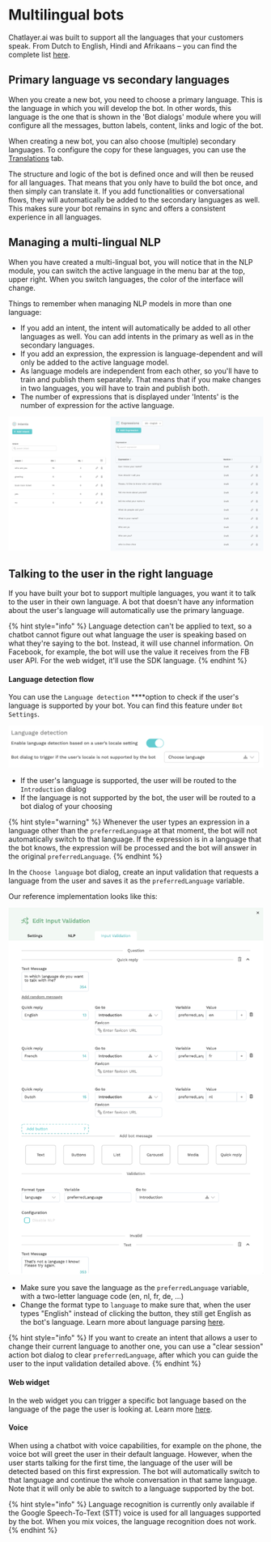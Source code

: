 # Multilingual bots

Chatlayer.ai was built to support all the languages that your customers speak. From Dutch to English, Hindi and Afrikaans – you can find the complete list [here](../natural-language-processing-nlp/supported-languages.md).

## Primary language vs secondary languages

When you create a new bot, you need to choose a primary language. This is the language in which you will develop the bot. In other words, this language is the one that is shown in the 'Bot dialogs' module where you will configure all the messages, button labels, content, links and logic of the bot.

When creating a new bot, you can also choose \(multiple\) secondary languages. To configure the copy for these languages, you can use the [Translations](translations.md) tab. 

The structure and logic of the bot is defined once and will then be reused for all languages. That means that you only have to build the bot once, and then simply can translate it. If you add functionalities or conversational flows, they will automatically be added to the secondary languages as well. This makes sure your bot remains in sync and offers a consistent experience in all languages.

## Managing a multi-lingual NLP

When you have created a multi-lingual bot, you will notice that in the NLP module, you can switch the active language in the menu bar at the top, upper right. When you switch languages, the color of the interface will change.

Things to remember when managing NLP models in more than one language:

* If you add an intent, the intent will automatically be added to all other languages as well. You can add intents in the primary as well as in the secondary languages.
* If you add an expression, the expression is language-dependent and will only be added to the active language model.
* As language models are independent from each other, so you'll have to train and publish them separately. That means that if you make changes in two languages, you will have to train and publish both. 
* The number of expressions that is displayed under 'Intents' is the number of expression for the active language.

![](../../.gitbook/assets/image%20%28242%29.png)

## Talking to the user in the right language

If you have built your bot to support multiple languages, you want it to talk to the user in their own language. A bot that doesn't have any information about the user's language will automatically use the primary language.

{% hint style="info" %}
Language detection can't be applied to text, so a chatbot cannot figure out what language the user is speaking based on what they're saying to the bot. Instead, it will use channel information. On Facebook, for example, the bot will use the value it receives from the FB user API. For the web widget, it'll use the SDK language.
{% endhint %}

#### Language detection flow

You can use the `Language detection` ****option to check if the user's language is supported by your bot. You can find this feature under `Bot Settings`.

![](../../.gitbook/assets/image%20%28244%29.png)

* If the user's language is supported, the user will be routed to the `Introduction` dialog
* If the language is not supported by the bot, the user will be routed to a bot dialog of your choosing

{% hint style="warning" %}
Whenever the user types an expression in a language other than the `preferredLanguage` at that moment, the bot will not automatically switch to that language. If the expression is in a language that the bot knows, the expression will be processed and the bot will answer in the original `preferredLanguage`.
{% endhint %}

In the `Choose language` bot dialog, create an input validation that requests a language from the user and saves it as the `preferredLanguage` variable.

Our reference implementation looks like this:

![](../../.gitbook/assets/image%20%28221%29.png)

* Make sure you save the language as the `preferredLanguage` variable, with a two-letter language code \(en, nl, fr, de, ...\)
* Change the format type to `language` to make sure that, when the user types "English" instead of clicking the button, they still get English as the bot's language. Learn more about language parsing [here](../../bot-answers/dialog-state/user-input-bot-dialog.md#language).

{% hint style="info" %}
If you want to create an intent that allows a user to change their current language to another one, you can use a "clear session" action bot dialog to clear `preferredLanguage`, after which you can guide the user to the input validation detailed above.
{% endhint %}

#### Web widget

In the web widget you can trigger a specific bot language based on the language of the page the user is looking at. Learn more [here](../../channels/webwidget/#default-locale).

#### Voice

When using a chatbot with voice capabilities, for example on the phone, the voice bot will greet the user in their default language. However, when the user starts talking for the first time, the language of the user will be detected based on this first expression. The bot will automatically switch to that language and continue the whole conversation in that same language.  Note that it will only be able to switch to a language supported by the bot. 

{% hint style="info" %}
Language recognition is currently only available if the Google Speech-To-Text \(STT\) voice is used for all languages supported by the bot. When you mix voices, the language recognition does not work.
{% endhint %}

